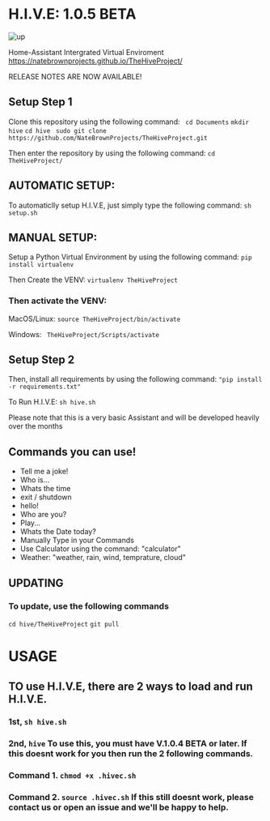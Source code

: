 # H.I.V.E: 1.0.5 BETA #
![up](https://user-images.githubusercontent.com/80300015/117555900-52d31100-b0b7-11eb-9775-94d4e947fae1.png)

Home-Assistant Intergrated Virtual Enviroment
https://natebrownprojects.github.io/TheHiveProject/

RELEASE NOTES ARE NOW AVAILABLE!
## Setup Step 1
Clone this repository using the following command:
``` cd Documents```
``` mkdir hive ```
``` cd hive ```
``` sudo git clone https://github.com/NateBrownProjects/TheHiveProject.git```

Then enter the repository by using the following command:
```cd TheHiveProject/```
## AUTOMATIC SETUP:
To automaticlly setup H.I.V.E, just simply type the following command:
``` sh setup.sh ```  

## MANUAL SETUP:
Setup a Python Virtual Environment by using the following command:
```pip install virtualenv```


Then Create the VENV:
```virtualenv TheHiveProject```

### Then activate the VENV: ###

MacOS/Linux: ```source TheHiveProject/bin/activate```

Windows: ``` TheHiveProject/Scripts/activate```


## Setup Step 2

Then, install all requirements by using the following command:
```"pip install -r requirements.txt"```

To Run H.I.V.E:
```sh hive.sh```



Please note that this is a very basic Assistant and will be developed heavily over the months
## Commands you can use! ##

- Tell me a joke!
- Who is...
- Whats the time
- exit / shutdown
- hello!
- Who are you?
- Play... 
- Whats the Date today?
- Manually Type in your Commands
- Use Calculator using the command: "calculator"
- Weather: "weather, rain, wind, temprature, cloud"


## UPDATING ##

### To update, use the following commands ##
``` cd hive/TheHiveProject ```
``` git pull ```

# USAGE
## TO use H.I.V.E, there are 2 ways to load and run H.I.V.E.
### 1st, ```sh hive.sh```
### 2nd, ```hive``` To use this, you must have V.1.0.4 BETA or later. If this doesnt work for you then run the 2 following commands.
###  Command 1. ``` chmod +x .hivec.sh ```
### Command 2. ``` source .hivec.sh ``` If this still doesnt work, please contact us or open an issue and we'll  be happy to help.
